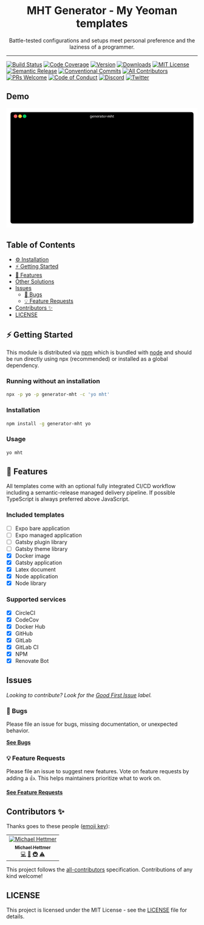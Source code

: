<div align="center">
<h1>MHT Generator - My Yeoman templates</h1>

<p>Battle-tested configurations and setups meet personal preference and the laziness of a programmer.</p>
</div>

---

[![Build Status][build-badge]][build]
[![Code Coverage][coverage-badge]][coverage]
[![Version][version-badge]][package]
[![Downloads][downloads-badge]][npmtrends]
[![MIT License][license-badge]][license]
[![Semantic Release][release-badge]][release]
[![Conventional Commits][commits-badge]][commits]
[![All Contributors](https://img.shields.io/badge/all_contributors-1-orange.svg)](#contributors-)
[![PRs Welcome][prs-badge]][prs]
[![Code of Conduct][coc-badge]][coc]
[![Discord][discord-badge]][discord]
[![Twitter][twitter-badge]][twitter]

## Demo

![Demo](docs/demo.gif)

## Table of Contents

<!-- START doctoc generated TOC please keep comment here to allow auto update -->
<!-- DON'T EDIT THIS SECTION, INSTEAD RE-RUN doctoc TO UPDATE -->

- [⚙️ Installation](#️-installation)
- [⚡️ Getting Started](#️-getting-started)
- [🎯 Features](#-features)
- [Other Solutions](#other-solutions)
- [Issues](#issues)
  - [🐛 Bugs](#-bugs)
  - [💡 Feature Requests](#-feature-requests)
- [Contributors ✨](#contributors-)
- [LICENSE](#license)

<!-- END doctoc generated TOC please keep comment here to allow auto update -->

## ⚡️ Getting Started

This module is distributed via [npm][npm] which is bundled with [node][node] and
should be run directly using npx (recommended) or installed as a global dependency.

### Running without an installation

```sh
npx -p yo -p generator-mht -c 'yo mht'
```

### Installation

```sh
npm install -g generator-mht yo
```

### Usage

```sh
yo mht
```

## 🎯 Features

All templates come with an optional fully integrated CI/CD workflow including a semantic-release managed delivery pipeline.
If possible TypeScript is always preferred above JavaScript.

### Included templates

* [ ] Expo bare application
* [ ] Expo managed application
* [ ] Gatsby plugin library
* [ ] Gatsby theme library
* [x] Docker image
* [x] Gatsby application
* [x] Latex document
* [x] Node application 
* [x] Node library

### Supported services

* [x] CircleCI
* [x] CodeCov
* [x] Docker Hub
* [x] GitHub
* [x] GitLab
* [x] GitLab CI
* [x] NPM
* [x] Renovate Bot

## Issues

_Looking to contribute? Look for the [Good First Issue][good-first-issue]
label._

### 🐛 Bugs

Please file an issue for bugs, missing documentation, or unexpected behavior.

[**See Bugs**][bugs]

### 💡 Feature Requests

Please file an issue to suggest new features. Vote on feature requests by adding
a 👍. This helps maintainers prioritize what to work on.

[**See Feature Requests**][requests]

## Contributors ✨

Thanks goes to these people ([emoji key][emojis]):

<!-- ALL-CONTRIBUTORS-LIST:START - Do not remove or modify this section -->
<!-- prettier-ignore-start -->
<!-- markdownlint-disable -->
<table>
  <tr>
    <td align="center"><a href="https://michael-hettmer.de"><img src="https://avatars0.githubusercontent.com/u/13876624?v=4" width="100px;" alt="Michael Hettmer"/><br /><sub><b>Michael Hettmer</b></sub></a><br /><a href="https://github.com/MichaelHettmer/generator-mht/commits?author=MichaelHettmer" title="Code">💻</a> <a href="https://github.com/MichaelHettmer/generator-mht/commits?author=MichaelHettmer" title="Documentation">📖</a> <a href="#infra-MichaelHettmer" title="Infrastructure (Hosting, Build-Tools, etc)">🚇</a> <a href="https://github.com/MichaelHettmer/generator-mht/commits?author=MichaelHettmer" title="Tests">⚠️</a></td>
  </tr>
</table>

<!-- markdownlint-enable -->
<!-- prettier-ignore-end -->

<!-- ALL-CONTRIBUTORS-LIST:END -->

This project follows the [all-contributors][all-contributors] specification.
Contributions of any kind welcome!

## LICENSE

This project is licensed under the MIT License - see the [LICENSE](LICENSE) file for details.

<!-- prettier-ignore-start -->
[npm]: https://www.npmjs.com
[node]: https://nodejs.org
[build-badge]: https://circleci.com/gh/MichaelHettmer/generator-mht/tree/master.svg?style=shield
[build]: https://circleci.com/gh/MichaelHettmer/generator-mht
[coverage-badge]: https://codecov.io/gh/MichaelHettmer/generator-mht/branch/master/graph/badge.svg
[coverage]: https://codecov.io/gh/MichaelHettmer/generator-mht
[version-badge]: https://img.shields.io/npm/v/generator-mht.svg
[package]: https://www.npmjs.com/package/generator-mht
[downloads-badge]: https://img.shields.io/npm/dm/generator-mht.svg
[npmtrends]: http://www.npmtrends.com/generator-mht
[license-badge]: https://img.shields.io/npm/l/generator-mht.svg
[license]: https://github.com/MichaelHettmer/generator-mht/blob/master/LICENSE
[release-badge]: https://img.shields.io/badge/%20%20%F0%9F%93%A6%F0%9F%9A%80-semantic--release-e10079.svg
[release]: https://github.com/semantic-release/semantic-release
[commits-badge]: https://img.shields.io/badge/Conventional%20Commits-1.0.0-yellow.svg
[commits]: https://conventionalcommits.org
[twitter-badge]: https://img.shields.io/twitter/follow/MichaelHettmer.svg?label=Follow%20@MichaelHettmer
[twitter]: https://twitter.com/intent/follow?screen_name=MichaelHettmer
[discord-badge]: https://img.shields.io/discord/620938362379042837
[discord]: https://discord.gg/MEpKcF3
[prs-badge]: https://img.shields.io/badge/PRs-welcome-brightgreen.svg
[prs]: http://makeapullrequest.com
[coc-badge]: https://img.shields.io/badge/code%20of-conduct-ff69b4.svg
[coc]: https://github.com/MichaelHettmer/generator-mht/blob/master/CODE_OF_CONDUCT.md
[emojis]: https://github.com/all-contributors/all-contributors#emoji-key
[all-contributors]: https://github.com/all-contributors/all-contributors
[bugs]: https://github.com/MichaelHettmer/generator-mht/issues?utf8=%E2%9C%93&q=is%3Aissue+is%3Aopen+sort%3Acreated-desc+label%3Abug
[requests]: https://github.com/MichaelHettmer/generator-mht/issues?utf8=%E2%9C%93&q=is%3Aissue+is%3Aopen+sort%3Areactions-%2B1-desc+label%3Aenhancement
[good-first-issue]: https://github.com/MichaelHettmer/generator-mht/issues?utf8=%E2%9C%93&q=is%3Aissue+is%3Aopen+sort%3Areactions-%2B1-desc+label%3Aenhancement+label%3A%22good+first+issue%22
<!-- prettier-ignore-end -->